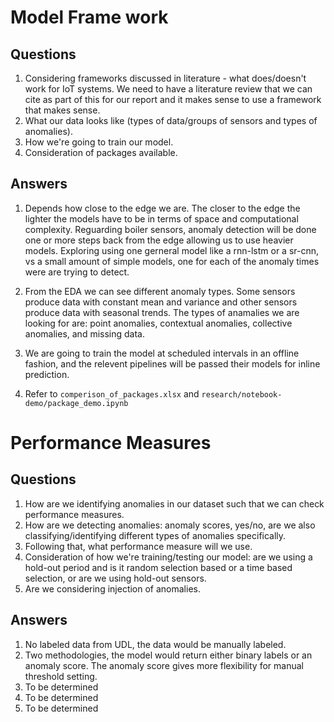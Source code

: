 
# Model Frame work

## Questions

1. Considering frameworks discussed in literature - what does/doesn't work for IoT systems. We need to have a literature review that we can cite as part of this for our report and it makes sense to use a framework that makes sense.
2. What our data looks like (types of data/groups of sensors and types of anomalies).
3. How we're going to train our model.
4. Consideration of packages available.

## Answers

1. Depends how close to the edge we are. The closer to the edge the lighter the models have to be in terms of space and computational complexity. Reguarding boiler sensors, anomaly detection will be done one or more steps back from the edge allowing us to use heavier models. Exploring using one gerneral model like a rnn-lstm or a sr-cnn, vs a small amount of simple models, one for each of the anomaly times were are trying to detect.

2. From the EDA we can see different anomaly types. Some sensors produce data with constant mean and variance and other sensors produce data with seasonal trends. The types of anamalies we are looking for are: point anomalies, contextual anomalies, collective anomalies, and missing data.

3. We are going to train the model at scheduled intervals in an offline fashion, and the relevent pipelines will be passed their models for inline prediction.

4. Refer to `comperison_of_packages.xlsx` and `research/notebook-demo/package_demo.ipynb`

# Performance Measures

## Questions

1. How are we identifying anomalies in our dataset such that we can check performance measures.
2. How are we detecting anomalies: anomaly scores, yes/no, are we also classifying/identifying different types of anomalies specifically.
3. Following that, what performance measure will we use.
4. Consideration of how we're training/testing our model: are we using a hold-out period and is it random selection based or a time based selection, or are we using hold-out sensors.
5. Are we considering injection of anomalies.

## Answers

1. No labeled data from UDL, the data would be manually labeled.
2. Two methodologies, the model would return either binary labels or an anomaly score. The anomaly score gives more flexibility for manual threshold setting.
3. To be determined
4. To be determined
5. To be determined
